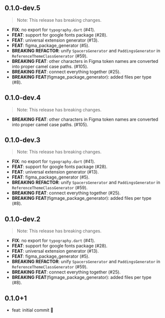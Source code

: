 ## 0.1.0-dev.5

> Note: This release has breaking changes.

 - **FIX**: no export for `typography.dart` (#41).
 - **FEAT**: support for google fonts package (#28).
 - **FEAT**: universal extension generator (#13).
 - **FEAT**: figma_package_generator (#5).
 - **BREAKING** **REFACTOR**: unify `SpacersGenerator` and `PaddingsGenerator` in `ReferenceThemeClassGenerator` (#59).
 - **BREAKING** **FEAT**: other characters in Figma token names are converted into proper camel case paths. (#105).
 - **BREAKING** **FEAT**: connect everything together (#25).
 - **BREAKING** **FEAT**(figmage_package_generator): added files per type (#8).

## 0.1.0-dev.4

> Note: This release has breaking changes.

 - **BREAKING** **FEAT**: other characters in Figma token names are converted into proper camel case paths. (#105).

## 0.1.0-dev.3

> Note: This release has breaking changes.

 - **FIX**: no export for `typography.dart` (#41).
 - **FEAT**: support for google fonts package (#28).
 - **FEAT**: universal extension generator (#13).
 - **FEAT**: figma_package_generator (#5).
 - **BREAKING** **REFACTOR**: unify `SpacersGenerator` and `PaddingsGenerator` in `ReferenceThemeClassGenerator` (#59).
 - **BREAKING** **FEAT**: connect everything together (#25).
 - **BREAKING** **FEAT**(figmage_package_generator): added files per type (#8).

## 0.1.0-dev.2

> Note: This release has breaking changes.

 - **FIX**: no export for `typography.dart` (#41).
 - **FEAT**: support for google fonts package (#28).
 - **FEAT**: universal extension generator (#13).
 - **FEAT**: figma_package_generator (#5).
 - **BREAKING** **REFACTOR**: unify `SpacersGenerator` and `PaddingsGenerator` in `ReferenceThemeClassGenerator` (#59).
 - **BREAKING** **FEAT**: connect everything together (#25).
 - **BREAKING** **FEAT**(figmage_package_generator): added files per type (#8).

## 0.1.0+1

- feat: initial commit 🎉
